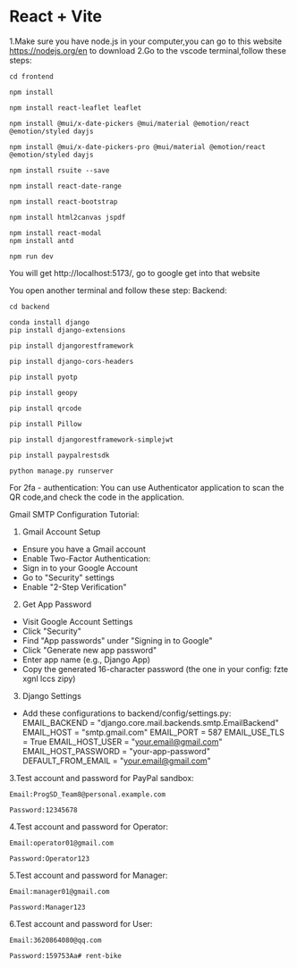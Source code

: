 # React + Vite

<!-- This template provides a minimal setup to get React working in Vite with HMR and some ESLint rules.

Currently, two official plugins are available:

- [@vitejs/plugin-react](https://github.com/vitejs/vite-plugin-react/blob/main/packages/plugin-react/README.md) uses [Babel](https://babeljs.io/) for Fast Refresh
- [@vitejs/plugin-react-swc](https://github.com/vitejs/vite-plugin-react-swc) uses [SWC](https://swc.rs/) for Fast Refresh
 -->

1.Make sure you have node.js in your computer,you can go to this website https://nodejs.org/en to download
2.Go to the vscode terminal,follow these steps:

    cd frontend

    npm install

    npm install react-leaflet leaflet

    npm install @mui/x-date-pickers @mui/material @emotion/react @emotion/styled dayjs

    npm install @mui/x-date-pickers-pro @mui/material @emotion/react @emotion/styled dayjs

    npm install rsuite --save

    npm install react-date-range

    npm install react-bootstrap
    
    npm install html2canvas jspdf

    npm install react-modal
    npm install antd

    npm run dev


You will get http://localhost:5173/, go to google get into that website

You open another terminal and follow these step:
Backend:

    cd backend
    
    conda install django
    pip install django-extensions

    pip install djangorestframework

    pip install django-cors-headers

    pip install pyotp

    pip install geopy

    pip install qrcode

    pip install Pillow

    pip install djangorestframework-simplejwt

    pip install paypalrestsdk
    
    python manage.py runserver

For 2fa - authentication:
    You can use Authenticator application to scan the QR code,and check the code in the application.

Gmail SMTP Configuration Tutorial:
1. Gmail Account Setup
* Ensure you have a Gmail account
* Enable Two-Factor Authentication:
* Sign in to your Google Account
* Go to "Security" settings
* Enable "2-Step Verification"
2. Get App Password
* Visit Google Account Settings
* Click "Security"
* Find "App passwords" under "Signing in to Google"
* Click "Generate new app password"
* Enter app name (e.g., Django App)
* Copy the generated 16-character password (the one in your config: fzte xgnl lccs zipy)
3. Django Settings
* Add these configurations to backend/config/settings.py:
    EMAIL_BACKEND = "django.core.mail.backends.smtp.EmailBackend"
    EMAIL_HOST = "smtp.gmail.com"
    EMAIL_PORT = 587
    EMAIL_USE_TLS = True
    EMAIL_HOST_USER = "your.email@gmail.com"
    EMAIL_HOST_PASSWORD = "your-app-password"
    DEFAULT_FROM_EMAIL = "your.email@gmail.com"


    
3.Test account and password for PayPal sandbox:
    
    Email:ProgSD_Team8@personal.example.com

    Password:12345678

4.Test account and password for Operator:

    Email:operator01@gmail.com

    Password:Operator123

5.Test account and password for Manager:

    Email:manager01@gmail.com

    Password:Manager123

6.Test account and password for User:

    Email:3620864080@qq.com

    Password:159753Aa# rent-bike
